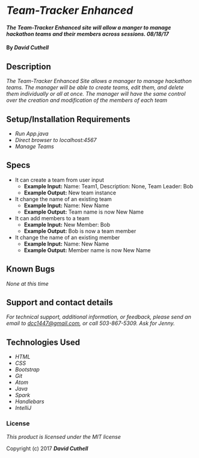 # _Team-Tracker Enhanced_

#### _The Team-Tracker Enhanced site will allow a manger to manage hackathon teams and their members across sessions. 08/18/17_

#### By _**David Cuthell**_

## Description

_The Team-Tracker Enhanced Site allows a manager to manage hackathon teams. The manager will be able to create teams, edit them, and delete them individually or all at once. The manager will have the same control over the creation and modification of the members of each team_

## Setup/Installation Requirements

* _Run App.java_
* _Direct browser to localhost:4567_
* _Manage Teams_

## Specs

* It can create a team from user input
  * __Example Input:__ Name: Team1, Description: None, Team Leader: Bob
  * __Example Output:__ New team instance
* It change the name of an existing team
  * __Example Input:__ Name: New Name
  * __Example Output:__ Team name is now New Name
* It can add members to a team
  * __Example Input:__ New Member: Bob
  * __Example Output:__ Bob is now a team member
* It change the name of an existing member
  * __Example Input:__ Name: New Name
  * __Example Output:__ Member name is now New Name

## Known Bugs

_None at this time_

## Support and contact details

_For technical support, additional information, or feedback, please send an email to dcc1447@gmail.com, or call 503-867-5309. Ask for Jenny._

## Technologies Used

* _HTML_
* _CSS_
* _Bootstrap_
* _Git_
* _Atom_
* _Java_
* _Spark_
* _Handlebars_
* _IntelliJ_

### License

*This product is licensed under the MIT license*

Copyright (c) 2017 **_David Cuthell_**
